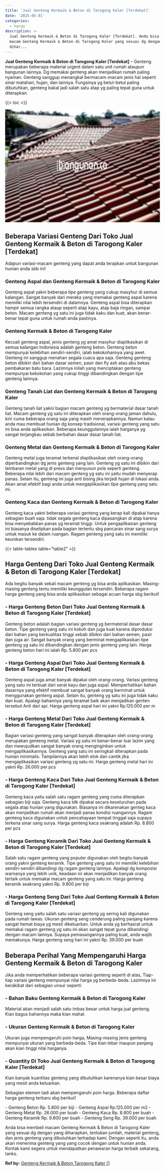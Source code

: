 ```yaml
---
title: 'Jual Genteng Kermaik & Beton di Tarogong Kaler [Terdekat]'
date: '2025-05-01'
categories:
  - harga
description: >-
  Jual Genteng Kermaik & Beton di Tarogong Kaler [Terdekat]. Anda bisa membeli
  macam Genteng Kermaik & Beton di Tarogong Kaler yang sesuai dg dengan yang
  dihar...
---
```


**Jual Genteng Kermaik & Beton di Tarogong Kaler \[Terdekat\]** – Genteng merupakan beberapa material urgent dalam satu unit rumah ataupun bangunan lainnya. Dg memakai genteng akan menjadikan rumah paling nyaman. Genteng sanggup menangkal bermacam-macam jenis hal seperti sinar matahari, hujan, dan lainnya. Fungsinya yg betul-betul paling dibutuhkan, genteng bakal jadi salah satu atap yg paling tepat guna untuk diterapkan.

{{< toc >}}

![Jual Genteng Kermaik & Beton di Tarogong Kaler [Terdekat]](/images/genteng-minimalis-murah09.png)

## Beberapa Variasi Genteng Dari Toko Jual Genteng Kermaik & Beton di Tarogong Kaler \[Terdekat\]

Adapun variasi-macam genteng yang dapat anda terapkan untuk bangunan hunian anda sbb ini!

### Genteng Aspal dan Genteng Kermaik & Beton di Tarogong Kaler

Genteng aspal yakni beberapa tipe genteng yang cukup masyhur di semua kalangan. Sangat banyak dari mereka yang memakai genteng aspal karena memiliki nilai lebih tersendiri di dalamnya. Genteng aspal bisa diterapkan hampir semua rangka ataup seperti atap kayu, atap baja ringan, sampai beton. Macam genteng yg satu ini juga tidak kaku dan kuat, akan benar-benar tepat guna untuk rumah anda pastinya.

### Genteng Kermaik & Beton di Tarogong Kaler

Kecuali genteng aspal, jenis genteng yg amat masyhur diaplikasikan di semua kalangan Indonesia adalah genteng beton. Genteng beton mempunyai kelebihan sendiri-sendiri, ialah kekokohannya yang awet. Genteng ini sanggup menahan segala cuaca apa saja. Genteng genteng beton dibikin dari bahan dasar semen, pasir dan fly ash atau abu bekas pembakaran batu bara. Lazimnya inilah yang menciptakan genteng mempunyai kekokohan yang cukup tinggi dibandingkan dengan tipe genteng lainnya.

### Genteng Tanah Liat dan Genteng Kermaik & Beton di Tarogong Kaler

Genteng tanah liat yakni bagian macam genteng yg bermaterial dasar tanah liat. Macam genteng yg satu ini diterapkan oleh orang-orang jaman dahulu, kini cuma beberapa orang saja yang masih menerapkannya. Namun kalau anda mau membuat hunian dg konsep tradisional, variasi genteng yang satu ini bisa anda aplikasikan. Beberapa keunggulannya ialah harganya yg sangat terjangkau sebab berbahan dasar dasar tanah liat.

### Genteng Metal dan Genteng Kermaik & Beton di Tarogong Kaler

Genteng metal juga teramat terkenal diaplikasikan oleh orang-orang diperbandingkan dg jenis genteng yang lain. Genteng yg satu ini dibikin dari lembaran metal yang di press dan menyusun pola seperti genteng. Beberapa nilai lebih dari macam genteng yg satu ini yaitu mudah menyerap panas. Selain itu, genteng ini juga anti bising jika terjadi hujan di lokasi anda. Akan amat efektif bagi anda untuk mengaplikasikan tipe genteng yang satu ini.

### Genteng Kaca dan Genteng Kermaik & Beton di Tarogong Kaler

Genteng kaca yakni beberapa variasi genteng yang kerap kali dipakai hanya sebagian buah saja. tidak segala genteng kaca dipasangkan di atap karena bisa menyebabkan panas yg teramat tinggi. Untuk pengaplikasian genteng ini biasanya diselipkan pada bagian tertentu sbg pancaran sinar sang surya untuk masuk ke dalam ruangan. Ragam genteng yang satu ini memiliki keunikan tersendiri.

{{< table-tables table="table2" >}}

## Harga Genteng Dari Toko Jual Genteng Kermaik & Beton di Tarogong Kaler \[Terdekat\]

Ada begitu banyak sekali macam genteng yg bisa anda aplikasikan. Masing-masing genteng tentu memiliki keunggulan tersendiri. Beberapa ragam harga genteng yang bisa anda aplikasikan sebagai acuan harga sbg berikut!

### \- Harga Genteng Beton Dari Toko Jual Genteng Kermaik & Beton di Tarogong Kaler \[Terdekat\]

Genteng beton adalah bagian variasi genteng yg bermaterial dasar dasar beton. Tipe genteng yang satu ini kokoh dan juga kuat karena diproduksi dari bahan yang berkualitas tinggi sebab dibikin dari bahan semen, pasir dan juga air. Sangat banyak orang yang berminat mengaplikasikan tipe genteng yg satu ini dibandingkan dengan jenis genteng yang lain. Harga genteng beton hari ini ialah Rp. 5.800 per pcs

### \- Harga Genteng Aspal Dari Toko Jual Genteng Kermaik & Beton di Tarogong Kaler \[Terdekat\]

Genteng aspal juga amat banyak dipakai oleh orang-orang. Variasi genteng yang satu ini terbuat dari serat kayu dan juga aspal. Memperhatikan bahan dasarnya yang efektif membuat sangat banyak orang berminat untuk menggunakan genteng aspal. Selain itu, genteng yg satu ini juga tidak kaku dan kuat. Apalagi bahannya yang teramat baik akan menjadikan genten tersebut Anti dari api. Harga genteng aspal hari ini yakni Rp.125.000 per m

### \- Harga Genteng Metal Dari Toko Jual Genteng Kermaik & Beton di Tarogong Kaler \[Terdekat\]

Bagian variasi genteng yang sangat banyak diterapkan oleh orang-orang merupakan genteng metal. Variasi yg satu ini benar-benar luar lazim yang dan mewujudkan sangat banyak orang menginginkan untuk mengaplikasikannya. Genteng yang satu ini seringkali diterapkan pada hunian minimalis. Tampilannya akan lebih elok dan cantik jika mengaplikasikan variasi genteng yg satu ini. Harga genteng metal hari ini yakni Rp. 26.000 per pcs

### \- Harga Genteng Kaca Dari Toko Jual Genteng Kermaik & Beton di Tarogong Kaler \[Terdekat\]

Genteng kaca yaitu salah satu ragam genteng yang cuma diterapkan sebagian biji saja. Genteng kaca tdk dipakai secara keseluruhan pada segala atap hunian yang digunakan. Biasanya ini dikarenakan genteg kaca akan menjadikan rumah akan menjadi panas kondisi ruangannya. Ragam genteng kaca digunakan untuk pencahayaan tempat tinggal saja supaya terkena sinar sang surya. Harga genteng kaca seakrang adalah Rp. 8.800 per pcs

### \- Harga Genteng Keramik Dari Toko Jual Genteng Kermaik & Beton di Tarogong Kaler \[Terdekat\]

Salah satu ragam genteng yang populer digunakan oleh begitu banyak orang yakni genteng keramik. Tipe genteng yang satu ini memiliki kelebihan sendiri-sendiri dibandingi dg ragam genteng lainnya. Apalagi dg komposisi warnanya yang lebih unik, keadaan ini akan menjadikan banyak orang tertaik untuk memakai macam genteng yang satu ini. Harga genteng keramik seakrang yakni Rp. 9.800 per biji

### \- Harga Genteng Seng Dari Toko Jual Genteng Kermaik & Beton di Tarogong Kaler \[Terdekat\]

Genteng seng yaitu salah satu variasi genteng yg sering kali digunakan pada rumah lawas. Ukuran genteng seng cenderung paling panjang karena sangat hemat biaya yg mesti dikeluarkan. Untuk anda yg berhasrat untuk memakai ragam genteng yg satu ini akan sangat tepat guna dibandingi dengan macam lainnya. Supaya pemasangannya paling kuat, anda wajib memakunya. Harga genteng seng hari ini yakni Rp. 39.000 per buah

## Beberapa Perihal Yang Mempengaruhi Harga Genteng Kermaik & Beton di Tarogong Kaler

Jika anda memperhatikan beberapa variasi genteng seperti di atas, Tiap-tiap variasi genteng mempunyai nilai harga yg berbeda-beda. Lazimnya ini berakibat dari sebagian unsur seperti:

### \- Bahan Baku Genteng Kermaik & Beton di Tarogong Kaler

Material akan menjadi salah satu imbas besar untuk harga jual genteng. Kian bagus bahannya maka kian mahal.

### \- Ukuran Genteng Kermaik & Beton di Tarogong Kaler

Ukuran juga mempengaruhi poin harga, Masing-masing jenis genteng mempunyai ukuran yang berbeda-beda. Tipe kian lebar maupun panjang akan kian tinggi nilai harganya.

### \- Quantity Di Toko Jual Genteng Kermaik & Beton di Tarogong Kaler \[Terdekat\]

Kian banyak kuantitas genteng yang dibutuhkan karenanya kian besar biaya yang mesti anda keluarkan.

Sebagian elemen tadi akan mempengaruhi poin harga. Beberapa daftar harga genteng terbaru sbg berikut!

\- Genteng Beton Rp. 5.800 per biji - Genteng Aspal Rp.125.000 per m2 - Genteng Metal Rp. 26.000 per buah - Genteng Kaca Rp. 8.800 per buah - Genteng Keramik Rp. 9.800 per buah - Genteng Seng Rp. 39.000 per buah

Anda bisa membeli macam Genteng Kermaik & Beton di Tarogong Kaler yang sesuai dg dengan yang diharapkan, tentukan jumlah, material genteng, dan jenis genteng yang dibutuhkan terhadap kami. Dengan seperti itu, anda akan menerima genteng yang yang cocok dengan untuk hunian anda. Kontak kami segera untuk mendapatkan penawaran harga terbaik sekarang, tanks.

**Ref by:**  [Genteng Kermaik & Beton  Tarogong Kaler []](https://id.wikipedia.org/wiki/Genteng)
